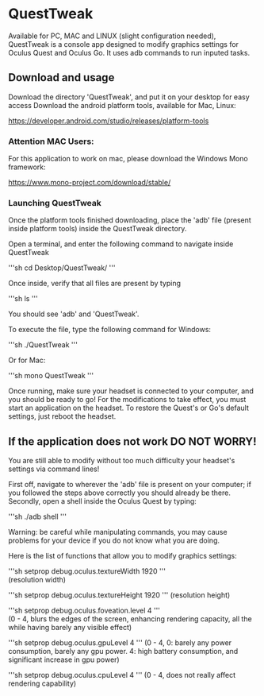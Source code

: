 # QuestTweak

Available for PC, MAC and LINUX (slight configuration needed),
QuestTweak is a console app designed to modify graphics settings for Oculus Quest and Oculus Go.
It uses adb commands to run inputed tasks.

## Download and usage

Download the directory 'QuestTweak', and put it on your desktop for easy access
Download the android platform tools, available for Mac, Linux:

https://developer.android.com/studio/releases/platform-tools

### Attention MAC Users:

For this application to work on mac, please download the Windows Mono framework:

https://www.mono-project.com/download/stable/

### Launching QuestTweak

Once the platform tools finished downloading, place the 'adb' file (present inside platform tools) inside the QuestTweak directory.

Open a terminal, and enter the following command to navigate inside QuestTweak

'''sh
cd Desktop/QuestTweak/
'''

Once inside, verify that all files are present by typing

'''sh
ls
'''

You should see 'adb' and 'QuestTweak'.

To execute the file, type the following command for Windows:

'''sh
./QuestTweak
'''

Or for Mac:

'''sh
mono QuestTweak
'''

Once running, make sure your headset is connected to your computer, and you should be ready to go!
For the modifications to take effect, you must start an application on the headset.
To restore the Quest's or Go's default settings, just reboot the headset.

## If the application does not work DO NOT WORRY!

You are still able to modify without too much difficulty your headset's settings via command lines!

First off, navigate to wherever the 'adb' file is present on your computer; if you followed the steps above correctly you should already be there.
Secondly, open a shell inside the Oculus Quest by typing:

'''sh
./adb shell
'''

Warning: be careful while manipulating commands, you may cause problems for your device if you do not know what you are doing.

Here is the list of functions that allow you to modify graphics settings:

'''sh
setprop debug.oculus.textureWidth 1920
'''  
(resolution width)

'''sh
setprop debug.oculus.textureHeight 1920
'''
(resolution height)

'''sh
setprop debug.oculus.foveation.level 4
'''  
(0 - 4, blurs the edges of the screen, enhancing rendering capacity, all the while having barely any visible effect)

'''sh
setprop debug.oculus.gpuLevel 4
'''
(0 - 4, 0: barely any power consumption, barely any gpu power. 4: high battery consumption, and significant increase in gpu power)

'''sh
setprop debug.oculus.cpuLevel 4
'''
(0 - 4, does not really affect rendering capability)